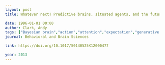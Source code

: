 ```yaml
---
layout: post
title: Whatever next? Predictive brains, situated agents, and the future of cognitive science

date: 1996-01-01 00:00
author: Clark, Andy
tags: ["Bayesian brain","action","attention","expectation","generative model","hierarchy","perception","precision","prediction","prediction error","predictive coding","top-down processing"]
journal: Behavioral and Brain Sciences

link: https://doi.org/10.1017/S0140525X12000477

year: 2013
---
```



